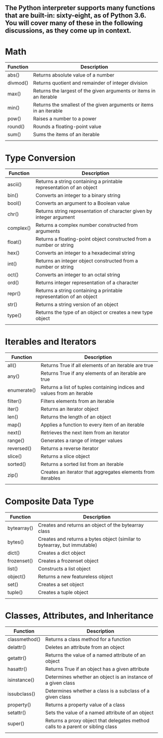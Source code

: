 ##  The Python interpreter supports many functions that are built-in: sixty-eight, as of Python 3.6. You will cover many of these in the following discussions, as they come up in context.

#   Math

|Function	|   Description|
| ----------|--------------|
| abs()	|Returns absolute value of a number|
| divmod()	|Returns quotient and remainder of integer division|
| max()	|Returns the largest of the given arguments or items in an iterable|
| min()	|Returns the smallest of the given arguments or items in an iterable|
| pow()	|Raises a number to a power|
| round()	|Rounds a floating-point value|
| sum()	|Sums the items of an iterable|
| | |

#   Type Conversion
|Function	|   Description|
| ----------|--------------|
|ascii()|	Returns a string containing a printable representation of an object|
|bin()	|Converts an integer to a binary string|
|bool()|	Converts an argument to a Boolean value|
|chr()	|Returns string representation of character given by integer argument|
|complex()|	Returns a complex number constructed from arguments|
|float()|	Returns a floating-point object constructed from a number or string|
|hex()	|Converts an integer to a hexadecimal string|
|int()	|Returns an integer object constructed from a number or string|
|oct()	|Converts an integer to an octal string|
|ord()	|Returns integer representation of a character|
|repr()|	Returns a string containing a printable representation of an object|
|str()	|Returns a string version of an object|
|type()|	Returns the type of an object or creates a new type object|
| | |

#   Iterables and Iterators
|Function	|   Description|
| ----------|--------------|
|all()	    |  Returns True if all elements of an iterable are true|
|any()	    |   Returns True if any elements of an iterable are true|
|enumerate()|	Returns a list of tuples containing indices and values from an iterable|
|filter()	| Filters elements from an iterable|
|iter()	    |Returns an iterator object|
|len()	    |Returns the length of an object|
|map()	    |Applies a function to every item of an iterable|
|next()	    |Retrieves the next item from an iterator|
|range()	|Generates a range of integer values|
|reversed()	|Returns a reverse iterator|
|slice()	|Returns a slice object|
|sorted()	|Returns a sorted list from an iterable|
|zip()	|Creates an iterator that aggregates elements from iterables|
|||

#   Composite Data Type
|Function	|   Description|
| ----------|--------------|
|bytearray()	|Creates and returns an object of the bytearray class|
|bytes()	    |Creates and returns a bytes object (similar to bytearray, but immutable)|
|dict()	    |Creates a dict object|
|frozenset()	|Creates a frozenset object|
|list()	    |Constructs a list object|
|object()	|Returns a new featureless object|
|set()	    |Creates a set object|
|tuple()	    |Creates a tuple object|
|||


#   Classes, Attributes, and Inheritance   
|Function	|   Description|
| ----------|--------------|
|classmethod()	|Returns a class method for a function|
|delattr()	    |Deletes an attribute from an object|
|getattr()	    |Returns the value of a named attribute of an object|
|hasattr()	    |Returns True if an object has a given attribute|
|isinstance()	|Determines whether an object is an instance of a given class|
|issubclass()	|Determines whether a class is a subclass of a given class|
|property()	    |Returns a property value of a class|
|setattr()	    |Sets the value of a named attribute of an object|
|super()	        |Returns a proxy object that delegates method calls to a parent or sibling class|
|||